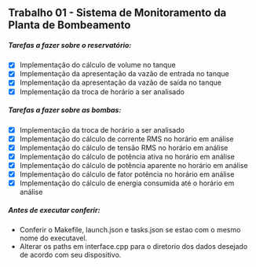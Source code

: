 ## Trabalho 01 - Sistema de Monitoramento da Planta de Bombeamento

##### Tarefas a fazer sobre o reservatório:
- [x] Implementação do cálculo de volume no tanque
- [x] Implementação da apresentação da vazão de entrada no tanque
- [x] Implementação da apresentação da vazão de saída no tanque
- [x] Implementação da troca de horário a ser analisado

##### Tarefas a fazer sobre as bombas:
- [x] Implementação da troca de horário a ser analisado
- [x] Implementação do cálculo de corrente RMS no horário em análise
- [x] Implementação do cálculo de tensão RMS no horário em análise
- [x] Implementação do cálculo de potência ativa no horário em análise
- [x] Implementação do cálculo de potência aparente no horário em análise
- [x] Implementação do cálculo de fator potência no horário em análise
- [x] Implementação do cálculo de energia consumida até o horário em análise

##### Antes de executar conferir:
- Conferir o Makefile, launch.json e tasks.json se estao com o mesmo nome do executavel.
- Alterar os paths em interface.cpp para o diretorio dos dados desejado de acordo com seu dispositivo.